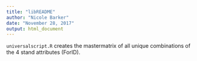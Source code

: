 ```yaml
---
title: "libREADME"
author: "Nicole Barker"
date: "November 28, 2017"
output: html_document
---
```


`universalscript.R` creates the mastermatrix of all unique combinations of the 4 stand attributes (ForID).